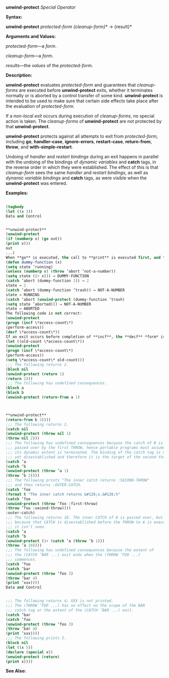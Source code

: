 **unwind-protect** *Special Operator* 



**Syntax:** 



**unwind-protect** *protected-form \{cleanup-form\}*\* → \{result\}\* 



**Arguments and Values:** 



*protected-form*—a *form*. 



*cleanup-form*—a *form*. 



*results*—the *values* of the *protected-form*. 



**Description:** 



**unwind-protect** evaluates *protected-form* and guarantees that *cleanup-forms* are executed before **unwind-protect** exits, whether it terminates normally or is aborted by a control transfer of some kind. **unwind-protect** is intended to be used to make sure that certain side effects take place after the evaluation of *protected-form*. 



If a *non-local exit* occurs during execution of *cleanup-forms*, no special action is taken. The *cleanup-forms* of **unwind-protect** are not protected by that **unwind-protect**. 



**unwind-protect** protects against all attempts to exit from *protected-form*, including **go**, **handler-case**, **ignore-errors**, **restart-case**, **return-from**, **throw**, and **with-simple-restart**. 



Undoing of *handler* and *restart bindings* during an exit happens in parallel with the undoing of the bindings of *dynamic variables* and **catch** tags, in the reverse order in which they were established. The effect of this is that *cleanup-form* sees the same *handler* and *restart bindings*, as well as *dynamic variable bindings* and **catch** tags, as were visible when the **unwind-protect** was entered. 



**Examples:**
```lisp
 
(tagbody 
(let ((x 3)) 
Data and Control 


**unwind-protect** 
(unwind-protect 
(if (numberp x) (go out)) 
(print x))) 
out 
...) 
When **go** is executed, the call to **print** is executed first, and then the transfer of control to the tag out is completed. 
(defun dummy-function (x) 
(setq state ’running) 
(unless (numberp x) (throw ’abort ’not-a-number)) 
(setq state (1+ x))) → DUMMY-FUNCTION 
(catch ’abort (dummy-function 1)) → 2 
state → 2 
(catch ’abort (dummy-function ’trash)) → NOT-A-NUMBER 
state → RUNNING 
(catch ’abort (unwind-protect (dummy-function ’trash) 
(setq state ’aborted))) → NOT-A-NUMBER 
state → ABORTED 
The following code is not correct: 
(unwind-protect 
(progn (incf \*access-count\*) 
(perform-access)) 
(decf \*access-count\*)) 
If an exit occurs before completion of **incf**, the **decf** *form* is executed anyway, resulting in an incorrect value for \*access-count\*. The correct way to code this is as follows: 
(let ((old-count \*access-count\*)) 
(unwind-protect 
(progn (incf \*access-count\*) 
(perform-access)) 
(setq \*access-count\* old-count))) 
;;; The following returns 2. 
(block nil 
(unwind-protect (return 1) 
(return 2))) 
;;; The following has undefined consequences. 
(block a 
(block b 
(unwind-protect (return-from a 1) 



**unwind-protect** 
(return-from b 2)))) 
;;; The following returns 2. 
(catch nil 
(unwind-protect (throw nil 1) 
(throw nil 2))) 
;;; The following has undefined consequences because the catch of B is 
;;; passed over by the first THROW, hence portable programs must assume 
;;; its dynamic extent is terminated. The binding of the catch tag is not 
;;; yet disestablished and therefore it is the target of the second throw. 
(catch ’a 
(catch ’b 
(unwind-protect (throw ’a 1) 
(throw ’b 2)))) 
;;; The following prints "The inner catch returns :SECOND-THROW" 
;;; and then returns :OUTER-CATCH. 
(catch ’foo 
(format t "The inner catch returns &#126;s.&#126;%" 
(catch ’foo 
(unwind-protect (throw ’foo :first-throw) 
(throw ’foo :second-throw)))) 
:outer-catch) 
;;; The following returns 10. The inner CATCH of A is passed over, but 
;;; because that CATCH is disestablished before the THROW to A is executed, 
;;; it isn’t seen. 
(catch ’a 
(catch ’b 
(unwind-protect (1+ (catch ’a (throw ’b 1))) 
(throw ’a 10)))) 
;;; The following has undefined consequences because the extent of 
;;; the (CATCH ’BAR ...) exit ends when the (THROW ’FOO ...) 
;;; commences. 
(catch ’foo 
(catch ’bar 
(unwind-protect (throw ’foo 3) 
(throw ’bar 4) 
(print ’xxx)))) 
Data and Control 


;;; The following returns 4; XXX is not printed. 
;;; The (THROW ’FOO ...) has no effect on the scope of the BAR 
;;; catch tag or the extent of the (CATCH ’BAR ...) exit. 
(catch ’bar 
(catch ’foo 
(unwind-protect (throw ’foo 3) 
(throw ’bar 4) 
(print ’xxx)))) 
;;; The following prints 5. 
(block nil 
(let ((x 5)) 
(declare (special x)) 
(unwind-protect (return) 
(print x)))) 

```
**See Also:** 




